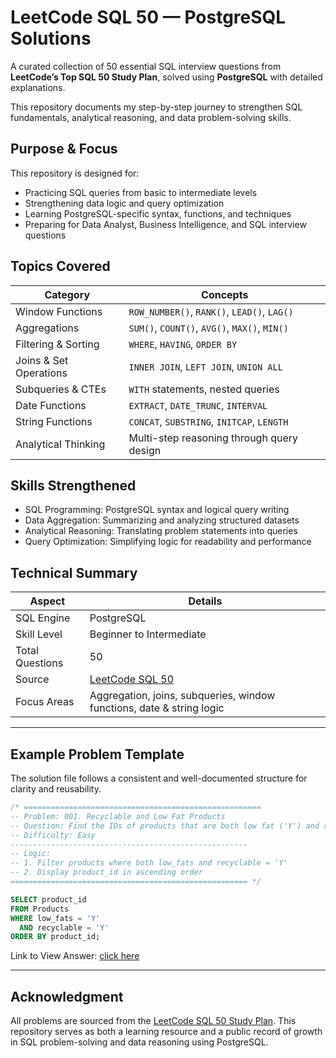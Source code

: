 # LeetCode SQL 50 — PostgreSQL Solutions

A curated collection of 50 essential SQL interview questions from **LeetCode’s Top SQL 50 Study Plan**, solved using **PostgreSQL** with detailed explanations.

This repository documents my step-by-step journey to strengthen SQL fundamentals, analytical reasoning, and data problem-solving skills.


## Purpose & Focus

This repository is designed for:

- Practicing SQL queries from basic to intermediate levels  
- Strengthening data logic and query optimization  
- Learning PostgreSQL-specific syntax, functions, and techniques  
- Preparing for Data Analyst, Business Intelligence, and SQL interview questions  


## Topics Covered

| Category | Concepts |
|-----------|-----------|
| Window Functions | ```ROW_NUMBER()```, ```RANK()```, ```LEAD()```, ```LAG()``` |
| Aggregations | ```SUM()```, ```COUNT()```, ```AVG()```, ```MAX()```, ```MIN()``` |
| Filtering & Sorting | ```WHERE```, ```HAVING```, ```ORDER BY``` |
| Joins & Set Operations | ```INNER JOIN```, ```LEFT JOIN```, ```UNION ALL``` |
| Subqueries & CTEs | ```WITH``` statements, nested queries |
| Date Functions | ```EXTRACT```, ```DATE_TRUNC```, ```INTERVAL``` |
| String Functions | ```CONCAT```, ```SUBSTRING```, ```INITCAP```, ```LENGTH``` |
| Analytical Thinking | Multi-step reasoning through query design |

## Skills Strengthened

- SQL Programming: PostgreSQL syntax and logical query writing 
- Data Aggregation: Summarizing and analyzing structured datasets 
- Analytical Reasoning: Translating problem statements into queries 
- Query Optimization: Simplifying logic for readability and performance 


## Technical Summary

| Aspect | Details |
|---------|----------|
| SQL Engine | PostgreSQL |
| Skill Level | Beginner to Intermediate |
| Total Questions | 50 |
| Source | [LeetCode SQL 50](https://leetcode.com/studyplan/top-sql-50/) |
| Focus Areas | Aggregation, joins, subqueries, window functions, date & string logic |

---

## Example Problem Template

The solution file follows a consistent and well-documented structure for clarity and reusability.

```sql
/* =====================================================
-- Problem: 001. Recyclable and Low Fat Products
-- Question: Find the IDs of products that are both low fat ('Y') and recyclable ('Y').
-- Difficulty: Easy
-----------------------------------------------------
-- Logic:
-- 1. Filter products where both low_fats and recyclable = 'Y'
-- 2. Display product_id in ascending order
===================================================== */

SELECT product_id
FROM Products
WHERE low_fats = 'Y'
  AND recyclable = 'Y'
ORDER BY product_id;
```
Link to View Answer: [click here](https://leetcode.com/problems/recyclable-and-low-fat-products/description/?envType=study-plan-v2&envId=top-sql-50)

---

## Acknowledgment

All problems are sourced from the [LeetCode SQL 50 Study Plan](https://leetcode.com/studyplan/top-sql-50/).
This repository serves as both a learning resource and a public record of growth in SQL problem-solving and data reasoning using PostgreSQL.
